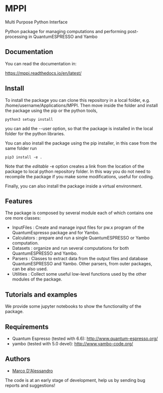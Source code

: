 MPPI
=======
Multi Purpose Python Interface  

Python package for managing computations and performing post-processing in QuantumESPRESSO and Yambo

Documentation
-------------
You can read the documentation in:  

https://mppi.readthedocs.io/en/latest/

Install
-------
To install the package you can clone this repository in a local folder, e.g. /home/username/Applications/MPPI.
Then move inside the folder and install the package using the pip or the python tools,

```console
python3 setupy install
```

you can add the --user option, so that the package is installed in the local folder for the python libraries.

You can also install the package using the pip installer, in this case from the same folder run

```console
pip3 install -e .

```
Note that the _editable_ -e option creates a link from the location of the package to local python repository folder.
In this way you do not need to recompile the package if you make some modifications, useful for coding.

Finally, you can also install the package inside a virtual environment.

Features
--------
The package is composed by several module each of which contains one ore more classes:

- InputFiles : Create and manage input files for pw.x program of the QuantumEspresso package and for Yambo.
- Calculators : prepare and run a single QuantumESPRESSO or Yambo computation.
- Datasets : organize and run several computations for both QuantumESPRESSO and Yambo.
- Parsers : Classes to extract data from the output files and database QuantumESPRESSO and Yambo.
    Other parsers, from outer packages, can be also used.
- Utilities : Collect some useful low-level functions used by the other modules of the package.

Tutorials and examples
----------------------
We provide some jupyter notebooks to show the functionality of the package.

Requirements
------------
- Quantum Espresso (tested with 6.6): http://www.quantum-espresso.org/
- yambo (tested with 5.0 devel): http://www.yambo-code.org/

Authors
------
- [Marco D'Alessandro](https://github.com/marcodalessandro76/)

The code is at an early stage of development, help us by sending bug reports and suggestions!
